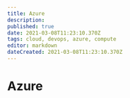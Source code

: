 ```yaml
---
title: Azure
description: 
published: true
date: 2021-03-08T11:23:10.370Z
tags: cloud, devops, azure, compute
editor: markdown
dateCreated: 2021-03-08T11:23:10.370Z
---
```


# Azure
